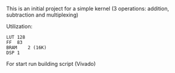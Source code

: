 This is an initial project for a simple kernel (3 operations: addition, subtraction and multiplexing)

Utilization:

	LUT	128
	FF	83
	BRAM	2 (16K)
	DSP	1
	

For start run building script (Vivado)
